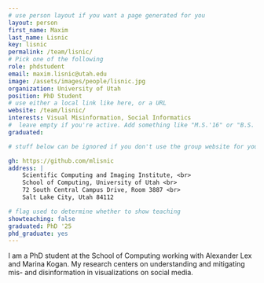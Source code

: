 ```yaml
---
# use person layout if you want a page generated for you
layout: person
first_name: Maxim
last_name: Lisnic
key: lisnic
permalink: /team/lisnic/
# Pick one of the following
role: phdstudent
email: maxim.lisnic@utah.edu
image: /assets/images/people/lisnic.jpg
organization: University of Utah
position: PhD Student
# use either a local link like here, or a URL
website: /team/lisnic/
interests: Visual Misinformation, Social Informatics
#  leave empty if you're active. Add something like "M.S.'16" or "B.S.'17" if you got a degree while at VDL. Add "N" if you left VDS before you got a degree.
graduated: 

# stuff below can be ignored if you don't use the group website for your private website

gh: https://github.com/mlisnic
address: |
    Scientific Computing and Imaging Institute, <br>
    School of Computing, University of Utah <br>
    72 South Central Campus Drive, Room 3887 <br>
    Salt Lake City, Utah 84112

# flag used to determine whether to show teaching
showteaching: false
graduated: PhD '25
phd_graduate: yes
---
```


I am a PhD student at the School of Computing working with Alexander Lex and Marina Kogan. My research centers on understanding and mitigating mis- and disinformation in visualizations on social media.
